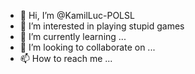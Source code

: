 - 👋 Hi, I’m @KamilLuc-POLSL
- 👀 I’m interested in playing stupid games 
- 🌱 I’m currently learning ...
- 💞️ I’m looking to collaborate on ...
- 📫 How to reach me ...

<!---
KamilLuc-POLSL/KamilLuc-POLSL is a ✨ special ✨ repository because its `README.md` (this file) appears on your GitHub profile.
You can click the Preview link to take a look at your changes.
--->
